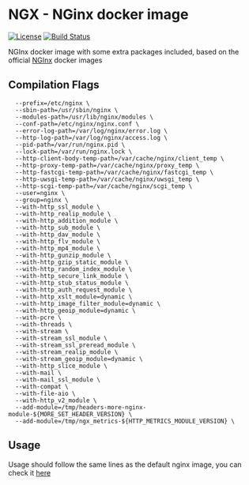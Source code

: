 NGX - NGinx docker image
==============================

[![License](https://img.shields.io/badge/license-MIT-green.svg)](https://git.thebarrens.nu/wolvie/ngx/blob/master/LICENSE)
[![Build Status](https://git.thebarrens.nu/wolvie/ngx/badges/master/build.svg)](https://git.thebarrens.nu/wolvie/ngx/)

NGInx docker image with some extra packages included, based on the official [NGInx](https://github.com/nginxinc/docker-nginx) docker images

Compilation Flags
-----------------

```shell
  --prefix=/etc/nginx \
  --sbin-path=/usr/sbin/nginx \
  --modules-path=/usr/lib/nginx/modules \
  --conf-path=/etc/nginx/nginx.conf \
  --error-log-path=/var/log/nginx/error.log \
  --http-log-path=/var/log/nginx/access.log \
  --pid-path=/var/run/nginx.pid \
  --lock-path=/var/run/nginx.lock \
  --http-client-body-temp-path=/var/cache/nginx/client_temp \
  --http-proxy-temp-path=/var/cache/nginx/proxy_temp \
  --http-fastcgi-temp-path=/var/cache/nginx/fastcgi_temp \
  --http-uwsgi-temp-path=/var/cache/nginx/uwsgi_temp \
  --http-scgi-temp-path=/var/cache/nginx/scgi_temp \
  --user=nginx \
  --group=nginx \
  --with-http_ssl_module \
  --with-http_realip_module \
  --with-http_addition_module \
  --with-http_sub_module \
  --with-http_dav_module \
  --with-http_flv_module \
  --with-http_mp4_module \
  --with-http_gunzip_module \
  --with-http_gzip_static_module \
  --with-http_random_index_module \
  --with-http_secure_link_module \
  --with-http_stub_status_module \
  --with-http_auth_request_module \
  --with-http_xslt_module=dynamic \
  --with-http_image_filter_module=dynamic \
  --with-http_geoip_module=dynamic \
  --with-pcre \
  --with-threads \
  --with-stream \
  --with-stream_ssl_module \
  --with-stream_ssl_preread_module \
  --with-stream_realip_module \
  --with-stream_geoip_module=dynamic \
  --with-http_slice_module \
  --with-mail \
  --with-mail_ssl_module \
  --with-compat \
  --with-file-aio \
  --with-http_v2_module \
  --add-module=/tmp/headers-more-nginx-module-${MORE_SET_HEADER_VERSION} \
  --add-module=/tmp/ngx_metrics-${HTTP_METRICS_MODULE_VERSION} \
```

Usage
-----

Usage should follow the same lines as the default nginx image, you can check it [here](https://hub.docker.com/_/nginx/)